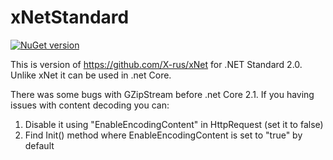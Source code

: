 # xNetStandard

[![NuGet version](https://badge.fury.io/nu/xNetStandard.svg)](https://badge.fury.io/nu/xNetStandard)

This is version of https://github.com/X-rus/xNet for .NET Standard 2.0. Unlike xNet it can be used in .net Core.

There was some bugs with GZipStream before .net Core 2.1. 
If you having issues with content decoding you can: 
1) Disable it using "EnableEncodingContent" in HttpRequest (set it to false)
2) Find Init() method where EnableEncodingContent is set to "true" by default 
